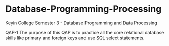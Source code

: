 # Database-Programming-Processing
Keyin College Semester 3 - Database Programming and Data Processing


QAP-1
The purpose of this QAP is to practice all the core relational database skills like primary and foreign keys and use SQL select statements.
